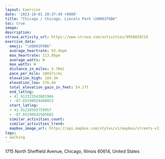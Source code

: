 ```yaml
---
layout: Exercise
date: '2023-10-01 20:37:49 +0000'
title: "Chicago / Chicago, Lincoln Park \U0001F6B6"
toc: true
image:
description:
strava_activity_url: https://www.strava.com/activities/9958820219
exercise_data:
  emoji: "\U0001F6B6"
  average_heartrate: 93.4bpm
  max_heartrate: 113.0bpm
  average_watts: W
  max_watts: W
  distance_in_miles: 4.78mi
  pace_per_mile: 18m57s/mi
  elevation_high: 184.3m
  elevation_low: 176.4m
  total_elevation_gain_in_feet: 54.1ft
  end_latlng:
  - 41.912323543801904
  - -87.65298924408853
  start_latlng:
  - 41.91228565759957
  - -87.65290542505682
  similar_activities_count:
  similar_activities_trend:
  mapbox_image_url: https://api.mapbox.com/styles/v1/mapbox/streets-v11/static/path-5+787af2-1.0(ugy~F%60l~uOIiOEg%40IMIYAIKc%5CE%5BKIOAw%40%3FQEIMCa%40CmB%3FwFA%7DEMeDSkDCyCGkLH%7DEEwCD_AJcACeACQI%5BSS%7D%40%40s%40%5Ee%40ZcA%40_%40JI%40EACGAe%40Bo%40Ag%40CISSIUMy%40%5BwAKGO%40s%40HKDSKk%40%3FGGCG%3FNCJSJTW%40WQ%7BASkAIOGCcB%60%40q%40H%7BAn%40%7BBl%40qAd%40_%40BOCYKYEi%40%3Fi%40JW%40oD~%40k%40Fy%40XI%3Fi%40%5Ck%40d%40q%40x%40g%40b%40%5BN%5DFqBl%40uFzBa%40DCc%40%3F_%40Jm%40CKGGIAOF%5BXGDSGc%40%40KJCn%40%3F%5EFHD%3FDEh%40q%40J_%40a%40%7DEG%7DAM_%40Kk%40Iq%40%40aAB%5BL_%40LM%5EOV%40JEH%3Fb%40Jn%40d%40t%40Xn%40Ht%40AbCWnJqB~Bk%40lAS%5CAp%40G%60Eq%40n%40OrB_%40%5EMn%40M~%40Wl%40WVEZQ%60Bm%40%60Ag%40nAu%40VQj%40Yp%40e%40f%40c%40RKFADFBPMKRz%40%40R%5CvAFb%40%3FDGCEFJ%5EHzAAjCHnBLp%40Xv%40RVNXJRBP%40h%40An%40%3FNFXAf%40StASl%40APRbABz%40IbBDbBGbEHfCH%7CSRhFFvRBZHJPBt%40ANBJJD%5CJhWB~%40R%7C%40Bf%40HtP),pin-s-s+e5b22e(-87.65137,41.91371),pin-s-f+89ae00(-87.65141000000007,41.913710000000016)/auto/800x800?access_token=pk.eyJ1Ijoiam9zaGJlY2ttYW4iLCJhIjoiY205eWR2aDd1MWZ6djJrbXc4a3M0bWZleiJ9.XiG9OWkNcZk2QzjJbxLB4A
tags:
- walking
---
```




1715 North Sheffield Avenue, Chicago, Illinois 60614, United States
